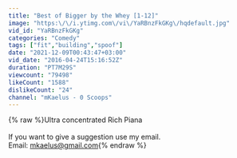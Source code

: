 ```yaml
---
title: "Best of Bigger by the Whey [1-12]"
image: "https:\/\/i.ytimg.com\/vi\/YaRBnzFkGKg\/hqdefault.jpg"
vid_id: "YaRBnzFkGKg"
categories: "Comedy"
tags: ["fit","building","spoof"]
date: "2021-12-09T00:43:47+03:00"
vid_date: "2016-04-24T15:16:52Z"
duration: "PT7M29S"
viewcount: "79498"
likeCount: "1588"
dislikeCount: "24"
channel: "mKaelus - 0 Scoops"
---
```

{% raw %}Ultra concentrated Rich Piana<br /><br />If you want to give a suggestion use my email.<br />Email: mkaelus@gmail.com{% endraw %}
